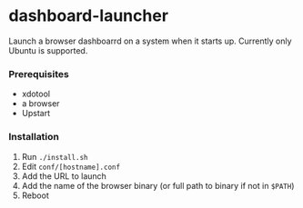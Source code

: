 # dashboard-launcher

Launch a browser dashboarrd on a system when it starts up.  Currently only Ubuntu is supported.

### Prerequisites
* xdotool
* a browser
* Upstart

### Installation
1. Run `./install.sh`
2. Edit `conf/[hostname].conf`
  1. Add the URL to launch
  2. Add the name of the browser binary (or full path to binary if not in `$PATH`)
3. Reboot

